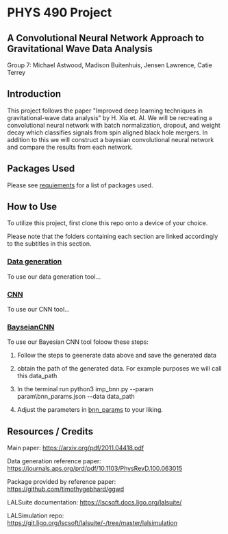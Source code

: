 # PHYS 490 Project #
## A Convolutional Neural Network Approach to Gravitational Wave Data Analysis ##
Group 7: Michael Astwood, Madison Buitenhuis, Jensen Lawrence, Catie Terrey

## Introduction ##

This project follows the paper  "Improved deep learning techniques in gravitational-wave data analysis" by H. Xia et. Al. We will be recreating a convolutional neural network with batch normalization, dropout, and weight decay which classifies signals from spin aligned black hole mergers. In addition to this we will construct a bayesian convolutional neural network and compare the results from each network. 

## Packages Used ##

Please see [requiements](https://github.com/jensen-lawrence/Phys490-Project/blob/main/package_requirements.txt) for a list of packages used.

## How to Use ##

To utilize this project, first clone this repo onto a device of your choice.

Please note that the folders containing each section are linked accordingly to the subtitles in this section.

### [Data generation](https://github.com/jensen-lawrence/Phys490-Project/tree/main/data_generation) ###

To use our data generation tool...

### [CNN](https://github.com/jensen-lawrence/Phys490-Project/tree/main/cnn_files) ###

To use our CNN tool...
### [BayseianCNN](https://github.com/jensen-lawrence/Phys490-Project/tree/main/bnn_files) ###

To use our Bayesian CNN tool foloow these steps:

1. Follow the steps to geenerate data above and save the generated data

2. obtain the path of the generated data. For example purposes we will call this data_path

3. In the terminal run python3 imp_bnn.py --param param\bnn_params.json --data data_path

4. Adjust the parameters in [bnn_params](https://github.com/jensen-lawrence/Phys490-Project/blob/main/param/bnn_params.json) to your liking.

## Resources / Credits ##

Main paper: https://arxiv.org/pdf/2011.04418.pdf

Data generation reference paper: https://journals.aps.org/prd/pdf/10.1103/PhysRevD.100.063015

Package provided by reference paper: https://github.com/timothygebhard/ggwd

LALSuite documentation: https://lscsoft.docs.ligo.org/lalsuite/

LALSimulation repo: https://git.ligo.org/lscsoft/lalsuite/-/tree/master/lalsimulation
